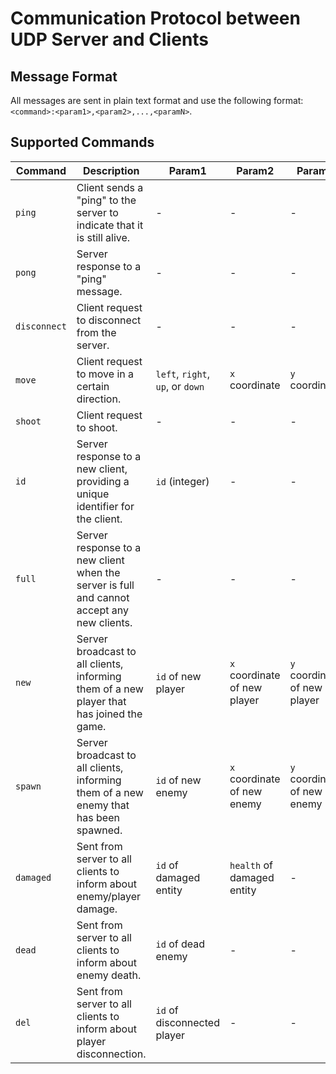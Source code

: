 # Communication Protocol between UDP Server and Clients

## Message Format
All messages are sent in plain text format and use the following format: `<command>:<param1>,<param2>,...,<paramN>`.

## Supported Commands

| Command | Description | Param1 | Param2 | Param3 | ... | ParamN |
| --- | --- | --- | --- | --- | --- | --- |
| `ping` | Client sends a "ping" to the server to indicate that it is still alive. | - | - | - | ... | - |
| `pong` | Server response to a "ping" message. | - | - | - | ... | - |
| `disconnect` | Client request to disconnect from the server. | - | - | - | ... | - |
| `move` | Client request to move in a certain direction. | `left`, `right`, `up`, or `down` | `x` coordinate | `y` coordinate | - | - |
| `shoot` | Client request to shoot. | - | - | - | ... | - |
| `id` | Server response to a new client, providing a unique identifier for the client. | `id` (integer) | - | - | ... | - |
| `full` | Server response to a new client when the server is full and cannot accept any new clients. | - | - | - | ... | - |
| `new` | Server broadcast to all clients, informing them of a new player that has joined the game. | `id` of new player | `x` coordinate of new player | `y` coordinate of new player | - | - |
| `spawn` | Server broadcast to all clients, informing them of a new enemy that has been spawned. | `id` of new enemy | `x` coordinate of new enemy | `y` coordinate of new enemy | `vx` velocity of new enemy | `vy` velocity of new enemy |
| `damaged` | Sent from server to all clients to inform about enemy/player damage. | `id` of damaged entity | `health` of damaged entity | - | ... | - |
| `dead`    | Sent from server to all clients to inform about enemy death. | `id` of dead enemy | - | - | ... | - |
| `del`     | Sent from server to all clients to inform about player disconnection. | `id` of disconnected player | - | - | ... | - |
